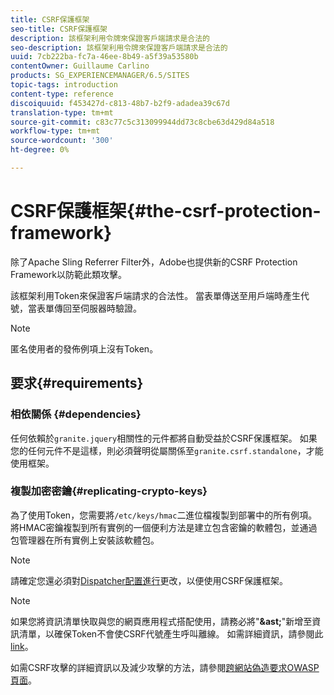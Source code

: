 ```yaml
---
title: CSRF保護框架
seo-title: CSRF保護框架
description: 該框架利用令牌來保證客戶端請求是合法的
seo-description: 該框架利用令牌來保證客戶端請求是合法的
uuid: 7cb222ba-fc7a-46ee-8b49-a5f39a53580b
contentOwner: Guillaume Carlino
products: SG_EXPERIENCEMANAGER/6.5/SITES
topic-tags: introduction
content-type: reference
discoiquuid: f453427d-c813-48b7-b2f9-adadea39c67d
translation-type: tm+mt
source-git-commit: c83c77c5c313099944dd73c8cbe63d429d84a518
workflow-type: tm+mt
source-wordcount: '300'
ht-degree: 0%

---
```



# CSRF保護框架{#the-csrf-protection-framework}

除了Apache Sling Referrer Filter外，Adobe也提供新的CSRF Protection Framework以防範此類攻擊。

該框架利用Token來保證客戶端請求的合法性。 當表單傳送至用戶端時產生代號，當表單傳回至伺服器時驗證。

>[!NOTE]
>
>匿名使用者的發佈例項上沒有Token。

## 要求{#requirements}

### 相依關係 {#dependencies}

任何依賴於`granite.jquery`相關性的元件都將自動受益於CSRF保護框架。 如果您的任何元件不是這樣，則必須聲明從屬關係至`granite.csrf.standalone`，才能使用框架。

### 複製加密密鑰{#replicating-crypto-keys}

為了使用Token，您需要將`/etc/keys/hmac`二進位檔複製到部署中的所有例項。 將HMAC密鑰複製到所有實例的一個便利方法是建立包含密鑰的軟體包，並通過包管理器在所有實例上安裝該軟體包。

>[!NOTE]
>
>請確定您還必須對[Dispatcher配置進行](https://helpx.adobe.com/experience-manager/dispatcher/user-guide.html)更改，以便使用CSRF保護框架。

>[!NOTE]
>
>如果您將資訊清單快取與您的網頁應用程式搭配使用，請務必將&quot;**&amp;ast;**&quot;新增至資訊清單，以確保Token不會使CSRF代號產生呼叫離線。 如需詳細資訊，請參閱此[link](https://www.w3.org/TR/offline-webapps/)。
>
>如需CSRF攻擊的詳細資訊以及減少攻擊的方法，請參閱[跨網站偽造要求OWASP頁面](https://owasp.org/www-community/attacks/csrf)。
